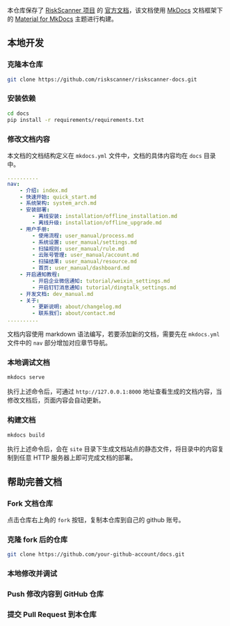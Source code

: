 本仓库保存了 [RiskScanner 项目]() 的 [官方文档](https://rs-docs.fit2cloud.com)，该文档使用 [MkDocs]() 文档框架下的 [Material for MkDocs]() 主题进行构建。

## 本地开发

### 克隆本仓库

```bash
git clone https://github.com/riskscanner/riskscanner-docs.git
```

### 安装依赖

```bash
cd docs
pip install -r requirements/requirements.txt
```

### 修改文档内容

本文档的文档结构定义在 `mkdocs.yml` 文件中，文档的具体内容均在 `docs` 目录中。

```yaml
..........
nav:
    - 介绍: index.md
    - 快速开始: quick_start.md
    - 系统架构: system_arch.md
    - 安装部署:
        - 离线安装: installation/offline_installation.md
        - 离线升级: installation/offline_upgrade.md
    - 用户手册:
        - 使用流程: user_manual/process.md
        - 系统设置: user_manual/settings.md
        - 扫描规则: user_manual/rule.md
        - 云账号管理: user_manual/account.md
        - 扫描结果: user_manual/resource.md
        - 首页: user_manual/dashboard.md
    - 开启通知教程:
        - 开启企业微信通知: tutorial/weixin_settings.md
        - 开启钉钉消息通知: tutorial/dingtalk_settings.md
    - 开发文档: dev_manual.md
    - 关于:
        - 更新说明: about/changelog.md
        - 联系我们: about/contact.md
..........
```

文档内容使用 markdown 语法编写，若要添加新的文档，需要先在 `mkdocs.yml` 文件中的 `nav` 部分增加对应章节导航。

### 本地调试文档

```bash
mkdocs serve
```

执行上述命令后，可通过 `http://127.0.0.1:8000` 地址查看生成的文档内容，当修改文档后，页面内容会自动更新。

### 构建文档

```bash
mkdocs build
```

执行上述命令后，会在 `site` 目录下生成文档站点的静态文件，将目录中的内容复制到任意 HTTP 服务器上即可完成文档的部署。

## 帮助完善文档

### Fork 文档仓库

点击仓库右上角的 `fork` 按钮，复制本仓库到自己的 github 账号。

### 克隆 fork 后的仓库

```bash
git clone https://github.com/your-github-account/docs.git
```

### 本地修改并调试

### Push 修改内容到 GitHub 仓库

### 提交 Pull Request 到本仓库

